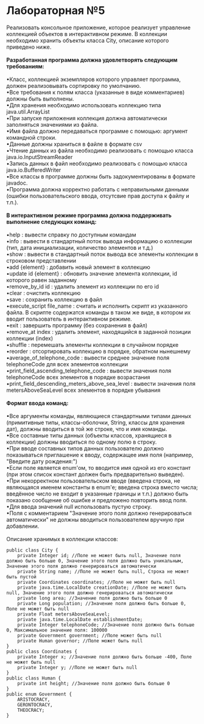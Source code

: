 # Лабораторная №5
Реализовать консольное приложение, которое реализует управление коллекцией объектов в интерактивном режиме. В коллекции необходимо хранить объекты класса City, описание которого приведено ниже.<br/><br/>
__Разработанная программа должна удовлетворять следующим требованиям:__<br/><br/>
     •Класс, коллекцией экземпляров которого управляет программа, должен реализовывать сортировку по умолчанию.<br/>
     •Все требования к полям класса (указанные в виде комментариев) должны быть выполнены.<br/>
     •Для хранения необходимо использовать коллекцию типа java.util.ArrayList<br/>
     •При запуске приложения коллекция должна автоматически заполняться значениями из файла.<br/>
     •Имя файла должно передаваться программе с помощью: аргумент командной строки.<br/>
     •Данные должны храниться в файле в формате csv<br/>
     •Чтение данных из файла необходимо реализовать с помощью класса java.io.InputStreamReader<br/>
     •Запись данных в файл необходимо реализовать с помощью класса java.io.BufferedWriter<br/>
     •Все классы в программе должны быть задокументированы в формате javadoc.<br/>
     •Программа должна корректно работать с неправильными данными (ошибки пользовательского ввода, отсутсвие прав доступа к файлу и т.п.).<br/><br/>
__В интерактивном режиме программа должна поддерживать выполнение следующих команд:__<br/><br/>
    •help : вывести справку по доступным командам<br/>
    •info : вывести в стандартный поток вывода информацию о коллекции (тип, дата инициализации, количество элементов и т.д.)<br/>
    •show : вывести в стандартный поток вывода все элементы коллекции в строковом представлении<br/>
    •add {element} : добавить новый элемент в коллекцию<br/>
    •update id {element} : обновить значение элемента коллекции, id которого равен заданному<br/>
    •remove_by_id id : удалить элемент из коллекции по его id<br/>
    •clear : очистить коллекцию<br/>
    •save : сохранить коллекцию в файл<br/>
    •execute_script file_name : считать и исполнить скрипт из указанного файла. В скрипте содержатся команды в таком же виде, в котором их вводит пользователь в интерактивном режиме.<br/>
    •exit : завершить программу (без сохранения в файл)<br/>
    •remove_at index : удалить элемент, находящийся в заданной позиции коллекции (index)<br/>
    •shuffle : перемешать элементы коллекции в случайном порядке<br/>
    •reorder : отсортировать коллекцию в порядке, обратном нынешнему<br/>
    •average_of_telephone_code : вывести среднее значение поля telephoneCode для всех элементов коллекции<br/>
    •print_field_ascending_telephone_code : вывести значения поля telephoneCode всех элементов в порядке возрастания<br/>
    •print_field_descending_meters_above_sea_level : вывести значения поля metersAboveSeaLevel всех элементов в порядке убывания<br/><br/>
__Формат ввода команд:__<br/><br/>
    •Все аргументы команды, являющиеся стандартными типами данных (примитивные типы, классы-оболочки, String, классы для хранения дат), должны вводиться в той же строке, что и имя команды.<br/>
    •Все составные типы данных (объекты классов, хранящиеся в коллекции) должны вводиться по одному полю в строку.<br/>
    •При вводе составных типов данных пользователю должно показываться приглашение к вводу, содержащее имя поля (например, "Введите дату рождения:")<br/>
    •Если поле является enum'ом, то вводится имя одной из его констант (при этом список констант должен быть предварительно выведен).<br/>
    •При некорректном пользовательском вводе (введена строка, не являющаяся именем константы в enum'е; введена строка вместо числа; введённое число не входит в указанные границы и т.п.) должно быть показано сообщение об ошибке и предложено повторить ввод поля.<br/>
    •Для ввода значений null использовать пустую строку.<br/>
    •Поля с комментарием "Значение этого поля должно генерироваться автоматически" не должны вводиться пользователем вручную при добавлении.<br/><br/>
Описание хранимых в коллекции классов:

    public class City {
        private Integer id; //Поле не может быть null, Значение поля должно быть больше 0, Значение этого поля должно быть уникальным, Значение этого поля должно генерироваться автоматически
        private String name; //Поле не может быть null, Строка не может быть пустой
        private Coordinates coordinates; //Поле не может быть null
        private java.time.LocalDate creationDate; //Поле не может быть null, Значение этого поля должно генерироваться автоматически
        private long area; //Значение поля должно быть больше 0
        private Long population; //Значение поля должно быть больше 0, Поле не может быть null
        private Float metersAboveSeaLevel;
        private java.time.LocalDate establishmentDate;
        private Integer telephoneCode; //Значение поля должно быть больше 0, Максимальное значение поля: 100000
        private Government government; //Поле может быть null
        private Human governor; //Поле может быть null
    }
    public class Coordinates {
        private Integer x; //Значение поля должно быть больше -400, Поле не может быть null
        private Integer y; //Поле не может быть null
    }
    public class Human {
        private int height; //Значение поля должно быть больше 0
    }
    public enum Government {
        ARISTOCRACY,
        GERONTOCRACY,
        THEOCRACY;
    }

